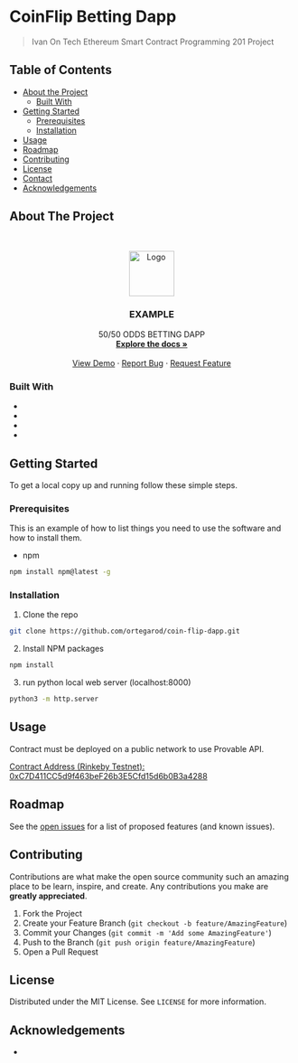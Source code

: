 # CoinFlip Betting Dapp
> Ivan On Tech Ethereum Smart Contract Programming 201 Project

<!-- TABLE OF CONTENTS -->
## Table of Contents

* [About the Project](#about-the-project)
  * [Built With](#built-with)
* [Getting Started](#getting-started)
  * [Prerequisites](#prerequisites)
  * [Installation](#installation)
* [Usage](#usage)
* [Roadmap](#roadmap)
* [Contributing](#contributing)
* [License](#license)
* [Contact](#contact)
* [Acknowledgements](#acknowledgements)

<!-- ABOUT THE PROJECT -->
## About The Project

<!-- PROJECT LOGO -->
<br />
<p align="center">
  <a href="https://github.com/ortegarod/coin-flip-dapp">
    <img src="images/dapp-image.png" alt="Logo" width="80" height="80">
  </a>

  <h3 align="center">EXAMPLE</h3>

  <p align="center">
    50/50 ODDS BETTING DAPP
    <br />
    <a href="https://github.com/ortegarod/coin-flip-dapp"><strong>Explore the docs »</strong></a>
    <br />
    <br />
    <a href="https://github.com/ortegarod/coin-flip-dapp">View Demo</a>
    ·
    <a href="https://github.com/ortegarod/coin-flip-dapp/issues">Report Bug</a>
    ·
    <a href="https://github.com/ortegarod/coin-flip-dapp/issues">Request Feature</a>
  </p>
</p>

### Built With

* [](Truffle)
* [](Ganache-CLI)
* [](Web3.js)
* [](jQuery)



<!-- GETTING STARTED -->
## Getting Started

To get a local copy up and running follow these simple steps.

### Prerequisites

This is an example of how to list things you need to use the software and how to install them.
* npm
```sh
npm install npm@latest -g
```

### Installation

1. Clone the repo
```sh
git clone https://github.com/ortegarod/coin-flip-dapp.git
```
2. Install NPM packages
```sh
npm install
```
3. run python local web server (localhost:8000)
```sh
python3 -m http.server
```

<!-- USAGE EXAMPLES -->
## Usage

Contract must be deployed on a public network to use Provable API. 

<a href="https://rinkeby.etherscan.io/address/0xC7D411CC5d9f463beF26b3E5Cfd15d6b0B3a4288">Contract Address (Rinkeby Testnet): 0xC7D411CC5d9f463beF26b3E5Cfd15d6b0B3a4288
</a> 
<!-- ROADMAP -->
## Roadmap

See the [open issues](https://github.com/github_username/repo_name/issues) for a list of proposed features (and known issues).


<!-- CONTRIBUTING -->
## Contributing

Contributions are what make the open source community such an amazing place to be learn, inspire, and create. Any contributions you make are **greatly appreciated**.

1. Fork the Project
2. Create your Feature Branch (`git checkout -b feature/AmazingFeature`)
3. Commit your Changes (`git commit -m 'Add some AmazingFeature'`)
4. Push to the Branch (`git push origin feature/AmazingFeature`)
5. Open a Pull Request


<!-- LICENSE -->
## License

Distributed under the MIT License. See `LICENSE` for more information.

<!-- ACKNOWLEDGEMENTS -->
## Acknowledgements

* [](IvanOnTech)


